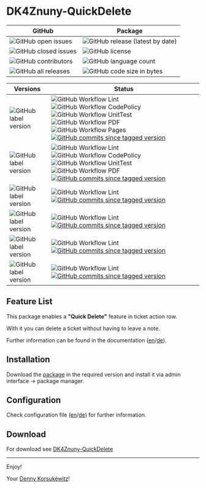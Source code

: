# DK4Znuny-QuickDelete

| GitHub | Package |
| ------ | ------ |
| ![GitHub open issues](https://img.shields.io/github/issues/dennykorsukewitz/DK4Znuny-QuickDelete) | ![GitHub release (latest by date)](https://img.shields.io/github/v/release/dennykorsukewitz/DK4Znuny-QuickDelete) |
| ![GitHub closed issues](https://img.shields.io/github/issues-closed/dennykorsukewitz/DK4Znuny-QuickDelete?color=#44CC44) | ![GitHub license](https://img.shields.io/github/license/dennykorsukewitz/DK4Znuny-QuickDelete) |
| ![GitHub contributors](https://img.shields.io/github/contributors/dennykorsukewitz/DK4Znuny-QuickDelete) | ![GitHub language count](https://img.shields.io/github/languages/count/dennykorsukewitz/DK4Znuny-QuickDelete?style=flat&label=language)  |
| ![GitHub all releases](https://img.shields.io/github/downloads/dennykorsukewitz/DK4Znuny-QuickDelete/total?style=flat) |  ![GitHub code size in bytes](https://img.shields.io/github/languages/code-size/dennykorsukewitz/DK4Znuny-QuickDelete)  |

| Versions | Status |
| ------ | ------ |
| ![GitHub label version](https://img.shields.io/github/labels/dennykorsukewitz/DK4Znuny-QuickDelete/dev) | ![GitHub Workflow Lint](https://img.shields.io/github/workflow/status/dennykorsukewitz/DK4Znuny-QuickDelete/Lint/dev?style=flat&label=Lint) ![GitHub Workflow CodePolicy](https://img.shields.io/github/workflow/status/dennykorsukewitz/DK4Znuny-QuickDelete/CodePolicy/dev?style=flat&label=CodePolicy) ![GitHub Workflow UnitTest](https://img.shields.io/github/workflow/status/dennykorsukewitz/DK4Znuny-QuickDelete/UnitTest/dev?style=flat&label=UnitTest) ![GitHub Workflow PDF](https://img.shields.io/github/workflow/status/dennykorsukewitz/DK4Znuny-QuickDelete/PDF/dev?style=flat&label=PDF) ![GitHub Workflow Pages](https://img.shields.io/github/workflow/status/dennykorsukewitz/DK4Znuny-QuickDelete/GitHub%20Pages/dev?style=flat&label=GitHub%20Pages) [![GitHub commits since tagged version](https://img.shields.io/github/commits-since/dennykorsukewitz/DK4Znuny-QuickDelete/6.4.1/rel-6_4)](https://github.com/dennykorsukewitz/DK4Znuny-QuickDelete/compare/6.4.1...rel-6_4) |
| ![GitHub label version](https://img.shields.io/github/labels/dennykorsukewitz/DK4Znuny-QuickDelete/Znuny%206.4) | ![GitHub Workflow Lint](https://img.shields.io/github/workflow/status/dennykorsukewitz/DK4Znuny-QuickDelete/Lint/rel-6_4?style=flat&label=Lint) ![GitHub Workflow CodePolicy](https://img.shields.io/github/workflow/status/dennykorsukewitz/DK4Znuny-QuickDelete/CodePolicy/rel-6_4?style=flat&label=CodePolicy) ![GitHub Workflow UnitTest](https://img.shields.io/github/workflow/status/dennykorsukewitz/DK4Znuny-QuickDelete/UnitTest/rel-6_4?style=flat&label=UnitTest) ![GitHub Workflow PDF](https://img.shields.io/github/workflow/status/dennykorsukewitz/DK4Znuny-QuickDelete/PDF/rel-6_4?style=flat&label=PDF)  [![GitHub commits since tagged version](https://img.shields.io/github/commits-since/dennykorsukewitz/DK4Znuny-QuickDelete/6.4.1/rel-6_4)](https://github.com/dennykorsukewitz/DK4Znuny-QuickDelete/compare/6.4.1...rel-6_4) |
| ![GitHub label version](https://img.shields.io/github/labels/dennykorsukewitz/DK4Znuny-QuickDelete/OTRS%206) | ![GitHub Workflow Lint](https://img.shields.io/github/workflow/status/dennykorsukewitz/DK4Znuny-QuickDelete/Lint/rel-6_0?style=flat&label=Lint) [![GitHub commits since tagged version](https://img.shields.io/github/commits-since/dennykorsukewitz/DK4Znuny-QuickDelete/6.0.3/rel-6_0)](https://github.com/dennykorsukewitz/DK4Znuny-QuickDelete/compare/6.0.3...rel-6_0) |
| ![GitHub label version](https://img.shields.io/github/labels/dennykorsukewitz/DK4Znuny-QuickDelete/OTRS%205) | ![GitHub Workflow Lint](https://img.shields.io/github/workflow/status/dennykorsukewitz/DK4Znuny-QuickDelete/Lint/rel-5_0?style=flat&label=Lint) [![GitHub commits since tagged version](https://img.shields.io/github/commits-since/dennykorsukewitz/DK4Znuny-QuickDelete/5.0.2/rel-5_0)](https://github.com/dennykorsukewitz/DK4Znuny-QuickDelete/compare/5.0.2...rel-5_0)  |
| ![GitHub label version](https://img.shields.io/github/labels/dennykorsukewitz/DK4Znuny-QuickDelete/OTRS%204)  | ![GitHub Workflow Lint](https://img.shields.io/github/workflow/status/dennykorsukewitz/DK4Znuny-QuickDelete/Lint/rel-4_0?style=flat&label=Lint) [![GitHub commits since tagged version](https://img.shields.io/github/commits-since/dennykorsukewitz/DK4Znuny-QuickDelete/4.0.2/rel-4_0)](https://github.com/dennykorsukewitz/DK4Znuny-QuickDelete/compare/4.0.2...rel-4_0) |
| ![GitHub label version](https://img.shields.io/github/labels/dennykorsukewitz/DK4Znuny-QuickDelete/OTRS%203)  | ![GitHub Workflow Lint](https://img.shields.io/github/workflow/status/dennykorsukewitz/DK4Znuny-QuickDelete/Lint/rel-3_3?style=flat&label=Lint) [![GitHub commits since tagged version](https://img.shields.io/github/commits-since/dennykorsukewitz/DK4Znuny-QuickDelete/3.3.3/rel-3_3)](https://github.com/dennykorsukewitz/DK4Znuny-QuickDelete/compare/3.3.3...rel-3_3) |


## Feature List

This package enables a **"Quick Delete"** feature in ticket action row.

With it you can delete a ticket without having to leave a note.

Further information can be found in the documentation ([en](doc/en/feature.md)/[de](doc/de/feature.md)).

## Installation

Download the [package](https://github.com/dennykorsukewitz/DK4Znuny-QuickDelete/releases) in the required version and install it via admin interface -> package manager.

## Configuration

Check configuration file ([en](doc/en/config.md)/[de](doc/de/config.md)) for further information.

## Download

For download see [DK4Znuny-QuickDelete](https://github.com/dennykorsukewitz/DK4Znuny-QuickDelete/releases)

---

Enjoy!

Your [Denny Korsukéwitz](https://github.com/dennykorsukewitz)!
